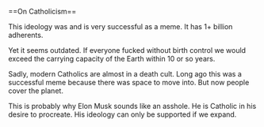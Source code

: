 ==On Catholicism==


This ideology was and is very successful as a meme. It has 1+ billion adherents.

Yet it seems outdated. If everyone fucked without birth control we would exceed the carrying capacity of the Earth within 10 or so years.

Sadly, modern Catholics are almost in a death cult. Long ago this was a successful meme because there was space to move into. But now people cover the planet.

This is probably why Elon Musk sounds like an asshole. He is Catholic in his desire to procreate. His ideology can only be supported if we expand.
